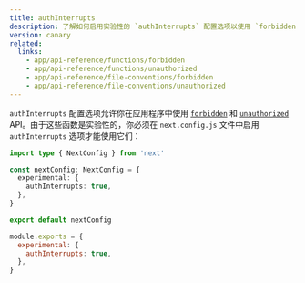 ```yaml
---
title: authInterrupts
description: 了解如何启用实验性的 `authInterrupts` 配置选项以使用 `forbidden` 和 `unauthorized`。
version: canary
related:
  links:
    - app/api-reference/functions/forbidden
    - app/api-reference/functions/unauthorized
    - app/api-reference/file-conventions/forbidden
    - app/api-reference/file-conventions/unauthorized
---
```


`authInterrupts` 配置选项允许你在应用程序中使用 [`forbidden`](/nextjs-cn/app/api-reference/functions/forbidden) 和 [`unauthorized`](/nextjs-cn/app/api-reference/functions/unauthorized) API。由于这些函数是实验性的，你必须在 `next.config.js` 文件中启用 `authInterrupts` 选项才能使用它们：

```ts switcher
import type { NextConfig } from 'next'

const nextConfig: NextConfig = {
  experimental: {
    authInterrupts: true,
  },
}

export default nextConfig
```

```js switcher
module.exports = {
  experimental: {
    authInterrupts: true,
  },
}
```
